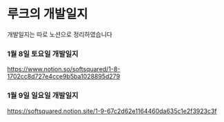 # 루크의 개발일지
개발일지는 따로 노션으로 정리하였습니다

### 1월 8일 토요일 개발일지
https://www.notion.so/softsquared/1-8-1702cc8d727e4cce9b5ba1028895d279

### 1월 9일 일요일 개발일지
https://softsquared.notion.site/1-9-67c2d62e1164460da635c1e2f3923c3f
